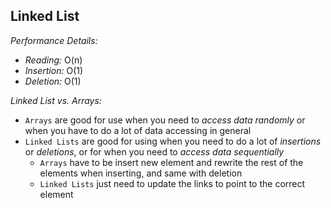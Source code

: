 ## Linked List

*Performance Details:*
- *Reading:* O(n)
- *Insertion:* O(1)
- *Deletion:* O(1)

*Linked List vs. Arrays:*
- `Arrays` are good for use when you need to *access data randomly* or when you have to do a lot of data accessing in general
- `Linked Lists` are good for using when you need to do a lot of *insertions* or *deletions*, or for when you need to *access data sequentially*
    - `Arrays` have to be insert new element and rewrite the rest of the elements when inserting, and same with deletion
    - `Linked Lists` just need to update the links to point to the correct element